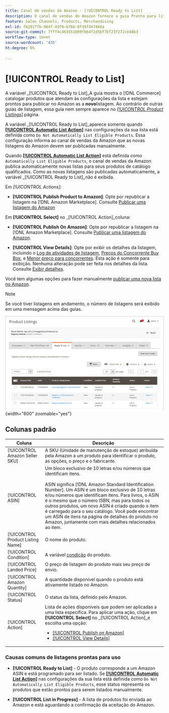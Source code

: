 ```yaml
---
title: Canal de vendas da Amazon - [!UICONTROL Ready to List]
description: O canal de vendas do Amazon fornece a guia Pronto para listar para ajudar você a revisar os produtos do Commerce que atendem à qualificação, mas não são listados automaticamente.
feature: Sales Channels, Products, Merchandising
exl-id: f62017fb-964f-43f0-b76b-8f39f447466a
source-git-commit: 7fff4c463551089fb64f2d5bf7bf23f272ce4663
workflow-type: tm+mt
source-wordcount: '435'
ht-degree: 0%

---
```


# [!UICONTROL Ready to List]

A variável _[!UICONTROL Ready to List]_A guia mostra o [!DNL Commerce] catalogar produtos que atendam às configurações da lista e estejam prontos para publicar no Amazon as a **novo**listagem. Ao contrário de outras guias de listagem, essa guia nem sempre aparece no [_[!UICONTROL Product Listings]_](./managing-product-listings.md) página.

A variável _[!UICONTROL Ready to List]_aparece somente quando [**[!UICONTROL Automatic List Action]**](./product-listing-actions.md) nas configurações da sua lista está definida como `Do Not Automatically List Eligible Products`. Essa configuração informa ao canal de vendas da Amazon que as novas listagens do Amazon devem ser publicadas manualmente.

Quando [**[!UICONTROL Automatic List Action]**](./product-listing-actions.md) está definida como `Automatically List Eligible Products`, o canal de vendas da Amazon publica automaticamente novas listas para seus produtos de catálogo qualificados. Como as novas listagens são publicadas automaticamente, a variável _[!UICONTROL Ready to List]_não é exibida.

Em _[!UICONTROL Actions]_:

- **[!UICONTROL Publish Product to Amazon]**: Opte por republicar a listagem na [!DNL Amazon Marketplace]. Consulte [Publicar uma listagem do Amazon](./publish-listings-manually.md)

Em **[!UICONTROL Select]** no _[!UICONTROL Action]_coluna:

- **[!UICONTROL Publish On Amazon]**: Opte por republicar a listagem na [!DNL Amazon Marketplace]. Consulte [Publicar uma listagem do Amazon](./publish-listings-manually.md).

- **[!UICONTROL View Details]**: Opte por exibir os detalhes da listagem, incluindo o [Log de atividades de listagem](./product-listing-details.md#listing-activity-log), [Preços do Concorrente Buy Box](./product-listing-details.md#buy-box-competitor-pricing), e [Menor preço para concorrentes](./product-listing-details.md#lowest-competitor-pricing). Esta ação é somente para exibição. Nenhuma alteração pode ser feita nos detalhes da lista. Consulte [Exibir detalhes](./product-listing-details.md).

Você tem algumas opções para fazer manualmente [publicar uma nova lista no Amazon](./publish-listings-manually.md).

>[!NOTE]
>Se você tiver listagens em andamento, o número de listagens será exibido em uma mensagem acima das guias.

![Pronto para listar](assets/amazon-ready-to-list.png){width="600" zoomable="yes"}

## Colunas padrão

| Coluna | Descrição |
|-----------------------------------|------------------------------------------------------------------------------------------------------------------------------------------------------------------------------------------------------------------------------------------------------------------------------------------------------------------------------------------------------------------------------------------------------------------------------------------------------------------------------------------|
| [!UICONTROL Amazon Seller SKU] | A SKU (Unidade de manutenção de estoque) atribuída pela Amazon a um produto para identificar o produto, as opções, o preço e o fabricante. |
| [!UICONTROL ASIN] | Um bloco exclusivo de 10 letras e/ou números que identificam itens.<br><br>ASIN significa [!DNL Amazon Standard Identification Number]. Um ASIN é um bloco exclusivo de 10 letras e/ou números que identificam itens. Para livros, o ASIN é o mesmo que o número ISBN, mas para todos os outros produtos, um novo ASIN é criado quando o item é carregado para o seu catálogo. Você pode encontrar um ASIN de itens na página de detalhes do produto no Amazon, juntamente com mais detalhes relacionados ao item. |
| [!UICONTROL Product Listing Name] | O nome do produto. |
| [!UICONTROL Condition] | A variável [condição](./product-listing-condition.md) do produto. |
| [!UICONTROL Landed Price] | O preço de listagem do produto mais seu preço de envio. |
| [!UICONTROL Amazon Quantity] | A quantidade disponível quando o produto está ativamente listado no Amazon. |
| [!UICONTROL Status] | O status da lista, definido pelo Amazon. |
| [!UICONTROL Action] | Lista de ações disponíveis que podem ser aplicadas a uma lista específica. Para aplicar uma ação, clique em **[!UICONTROL Select]** no _[!UICONTROL Action]_e escolha uma opção:<ul><li>[[!UICONTROL Publish on Amazon]](./publish-listings-manually.md)</li><li>[[!UICONTROL View Details]](./product-listing-details.md)</li></ul> |

### Causas comuns de listagens prontas para uso

- **[!UICONTROL Ready to List]** - O produto corresponde a um Amazon ASIN e está programado para ser listado. Se [**[!UICONTROL Automatic List Action]**](./product-listing-actions.md) nas configurações da sua lista está definida como `Do Not Automatically List Eligible Products`, esse status representa os produtos que estão prontos para serem listados manualmente.

- **[!UICONTROL List in Progress]** - A lista de produtos foi enviada ao Amazon e está aguardando a confirmação da aceitação do Amazon.
